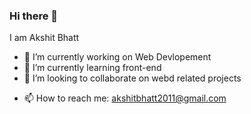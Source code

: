 ### Hi there 👋
I am Akshit Bhatt

- 🔭 I’m currently working on Web Devlopement
- 🌱 I’m currently learning front-end
- 👯 I’m looking to collaborate on webd related projects
<!-- 🤔 I’m looking for help with ...
- 💬 Ask me about ... -->
- 📫 How to reach me: akshitbhatt2011@gmail.com


